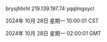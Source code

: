 brysjhhrhl 219.139.197.74 yqqlmgsycl

2024年 10月 28日 星期一 10:00:01 CST

2024年 10月 28日 星期一 02:00:01 GMT
